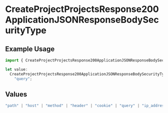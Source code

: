 # CreateProjectProjectsResponse200ApplicationJSONResponseBodySecurityType

## Example Usage

```typescript
import { CreateProjectProjectsResponse200ApplicationJSONResponseBodySecurityType } from "@vercel/sdk/models/operations/createproject.js";

let value:
  CreateProjectProjectsResponse200ApplicationJSONResponseBodySecurityType =
    "query";
```

## Values

```typescript
"path" | "host" | "method" | "header" | "cookie" | "query" | "ip_address" | "protocol" | "scheme" | "environment" | "region"
```